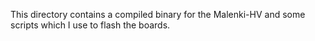 This directory contains a compiled binary for the Malenki-HV and some scripts
which I use to flash the boards.

